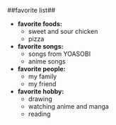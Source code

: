 ##favorite list##
- **favorite foods:**
    + sweet and sour chicken
    + pizza
- **favorite songs:**
    + songs from YOASOBI
    + anime songs
- **favorite people:**
	+ my family
	+ my friend
- **favorite hobby:**
	+ drawing
	+ watching anime and manga
	+ reading